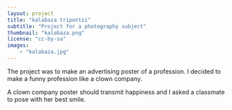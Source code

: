 ```yaml
---
layout: project
title: "kalabaza tripontzi"
subtitle: "Project for a photography subject"
thumbnail: "kalabaza.png"
license: "cc-by-sa"
images:
    - "kalabaza.jpg"
---
```


The project was to make an advertising poster of a profession. I decided to make a funny profession like a clown company.

A clown company poster should transmit happiness and I asked a classmate to pose with her best smile. 
